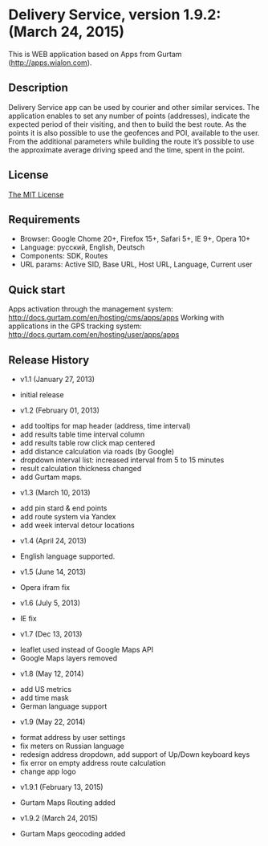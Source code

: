 # Delivery Service, version 1.9.2: (March 24, 2015)
This is WEB application based on Apps from Gurtam (http://apps.wialon.com).

## Description
Delivery Service app can be used by courier and other similar services. The application enables to set any number of points (addresses), indicate the expected period of their visiting, and then to build the best route. As the points it is also possible to use the geofences and POI, available to the user.
From the additional parameters while building the route it’s possible to use the approximate average driving speed and the time, spent in the point.

## License
[The MIT License](../master/LICENSE-MIT)

## Requirements
 * Browser: Google Chome 20+, Firefox 15+, Safari 5+, IE 9+, Opera 10+
 * Language: русский, English, Deutsch
 * Components: SDK, Routes
 * URL params: Active SID, Base URL, Host URL, Language, Current user

## Quick start
Apps activation through the management system: http://docs.gurtam.com/en/hosting/cms/apps/apps
Working with applications in the GPS tracking system: http://docs.gurtam.com/en/hosting/user/apps/apps

## Release History
 * v1.1 (January 27, 2013)  
- initial release

 * v1.2 (February 01, 2013)  
- add tooltips for map header (address, time interval)
- add results table time interval column
- add results table row click map centered
- add distance calculation via roads (by Google)
- dropdown interval list: increased interval from 5 to 15 minutes
- result calculation thickness changed
- add Guгtam maps.

 * v1.3 (March 10, 2013)  
- add pin stard & end points
- add route system via Yandex
- add week interval detour locations

 * v1.4 (April 24, 2013)
- English language supported.

 * v1.5 (June 14, 2013)
- Opera ifram fix

 * v1.6 (July 5, 2013)
- IE fix

 * v1.7 (Dec 13, 2013)
- leaflet used instead of Google Maps API
- Google Maps layers removed

 * v1.8 (May 12, 2014)
- add US metrics
- add time mask
- German language support

 * v1.9 (May 22, 2014)
- format address by user settings
- fix meters on Russian language
- redesign address dropdown, add support of Up/Down keyboard keys
- fix error on empty address route calculation
- change app logo

 * v1.9.1 (February 13, 2015)
- Gurtam Maps Routing added

 * v1.9.2 (March 24, 2015)
- Gurtam Maps geocoding added
